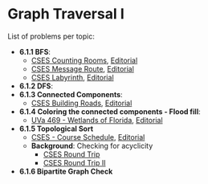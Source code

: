 # Graph Traversal I

List of problems per topic:

- **6.1.1 BFS**:
  - [CSES Counting Rooms](https://cses.fi/problemset/task/1192/), [Editorial](https://github.com/nestorivanmo/icpc/tree/main/cses/4-Graphs/counting-rooms)
  - [CSES Message Route](https://cses.fi/problemset/task/1667/), [Editorial](https://github.com/nestorivanmo/icpc/tree/main/cses/4-Graphs/message-route)
  - [CSES Labyrinth](https://cses.fi/problemset/task/1193/), [Editorial](https://github.com/nestorivanmo/icpc/tree/main/cses/4-Graphs/labyrinth)
- **6.1.2 DFS**:
- **6.1.3 Connected Components**:
  - [CSES Building Roads](https://cses.fi/problemset/task/1666), [Editorial](https://github.com/nestorivanmo/icpc/tree/main/cses/4-Graphs/building-roads)
- **6.1.4 Coloring the connected components - Flood fill**:
  - [UVa 469 - Wetlands of Florida](https://onlinejudge.org/index.php?option=com_onlinejudge&Itemid=8&category=6&page=show_problem&problem=410), [Editorial](https://github.com/nestorivanmo/icpc/tree/main/UVa/6-Graphs-I/florida-wetlands)
- **6.1.5 Topological Sort**
  - [CSES - Course Schedule](https://cses.fi/problemset/task/1679), [Editorial](https://github.com/nestorivanmo/icpc/tree/main/cses/4-Graphs/course-schedule)
  - **Background**: Checking for acyclicity
    - [CSES Round Trip](https://cses.fi/problemset/task/1669)
    - [CSES Round Trip II](https://cses.fi/problemset/task/1678/)
- **6.1.6 Bipartite Graph Check**
